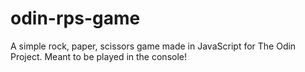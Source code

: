 # odin-rps-game
A simple rock, paper, scissors game made in JavaScript for The Odin Project. Meant to be played in the console!
